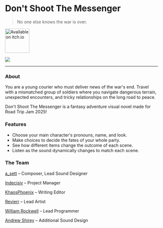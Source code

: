 # Don't Shoot The Messenger
> No one else knows the war is over.

<a href="https://indecisiv.itch.io/dont-shoot-the-messenger" rel="nofollow"><img src="https://camo.githubusercontent.com/5b68c6e2633aefd9f34dcd177d1162b7e4c068cfc1c15c3dd4b5b16d1c121920/68747470733a2f2f7374617469632e697463682e696f2f696d616765732f62616467652d636f6c6f722e737667" alt="Available on itch.io" height="80" data-canonical-src="https://static.itch.io/images/badge-color.svg" style="max-width: 100%;"></a>

[![](https://img.itch.zone/aW1nLzIwODM3MTA5LnBuZw==/original/NG%2BmoL.png)](https://indecisiv.itch.io/dont-shoot-the-messenger)

------------


### About

You are a young courier who must deliver news of the war's end. Travel with a mismatched group of soldiers where you navigate dangerous terrain, unexpected encounters, and tricky relationships on the long road to peace.

Don't Shoot The Messenger is a fantasy adventure visual novel made for Road Trip Jam 2025! 

### Features

- Choose your main character's pronouns, name, and look.
- Make choices to decide the fates of your whole party.
- See how different items change the outcome of each scene.
- Listen as the sound dynamically changes to match each scene.

### The Team

[a_sett](https://a-sett.itch.io/ "a_sett") – Composer,  Lead Sound Designer

[Indecisiv](https://indecisiv.itch.io/ "Indecisiv") – Project Manager

[KhaosPhoenix](https://khaosphoenix.itch.io/ "KhaosPhoenix") – Writing Editor

[Revierr](https://revierr.carrd.co/ "Revierr") – Lead Artist 

[William Rockwell](https://willwrock.neocities.org/ "William Rockwell") – Lead Programmer

[Andrew Shirey](https://andrewshirey10.wixsite.com/wavesxandrew/portfolio "Andrew Shirey") – Additional Sound Design
